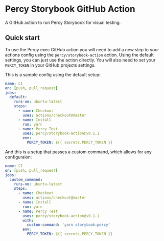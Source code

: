 # Percy Storybook GitHub Action

A GitHub action to run Percy Storybook for visual testing.

## Quick start

To use the Percy exec GitHub action you will need to add a new step to your
actions config using the `percy/storybook-action` action. Using the default
settings, you can just use the action directly. You will also need to set your
`PERCY_TOKEN` in your GitHub projects settings.

This is a sample config using the default setup:

``` yaml
name: CI
on: [push, pull_request]
jobs:
  default:
    runs-on: ubuntu-latest
    steps:
      - name: Checkout
        uses: actions/checkout@master
      - name: Install
        run: yarn
      - name: Percy Test
        uses: percy/storybook-action@v0.1.1
        env:
          PERCY_TOKEN: ${{ secrets.PERCY_TOKEN }}
```

And this is a setup that passes a custom command, which allows for any
configuraion:

``` yaml
name: CI
on: [push, pull_request]
jobs:
  custom_command:
    runs-on: ubuntu-latest
    steps:
      - name: Checkout
        uses: actions/checkout@master
      - name: Install
        run: yarn
      - name: Percy Test
        uses: percy/storybook-action@v0.1.1
        with:
          custom-command: 'yarn storybook:percy'
        env:
          PERCY_TOKEN: ${{ secrets.PERCY_TOKEN }}
```
